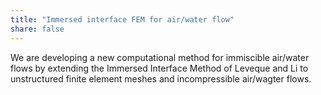 ```yaml
---
title: "Immersed interface FEM for air/water flow"
share: false
---
```


We are developing a new computational method for immiscible air/water flows by extending the Immersed Interface Method of Leveque and Li to unstructured finite element meshes and incompressible air/wagter flows.